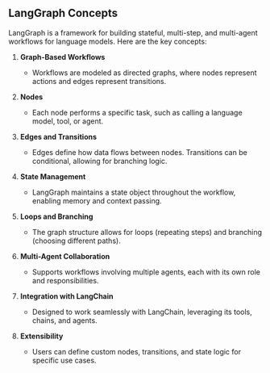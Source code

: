 ## LangGraph Concepts

LangGraph is a framework for building stateful, multi-step, and multi-agent workflows for language models. Here are the key concepts:

1. **Graph-Based Workflows**
	- Workflows are modeled as directed graphs, where nodes represent actions and edges represent transitions.

2. **Nodes**
	- Each node performs a specific task, such as calling a language model, tool, or agent.

3. **Edges and Transitions**
	- Edges define how data flows between nodes. Transitions can be conditional, allowing for branching logic.

4. **State Management**
	- LangGraph maintains a state object throughout the workflow, enabling memory and context passing.

5. **Loops and Branching**
	- The graph structure allows for loops (repeating steps) and branching (choosing different paths).

6. **Multi-Agent Collaboration**
	- Supports workflows involving multiple agents, each with its own role and responsibilities.

7. **Integration with LangChain**
	- Designed to work seamlessly with LangChain, leveraging its tools, chains, and agents.

8. **Extensibility**
	- Users can define custom nodes, transitions, and state logic for specific use cases.
